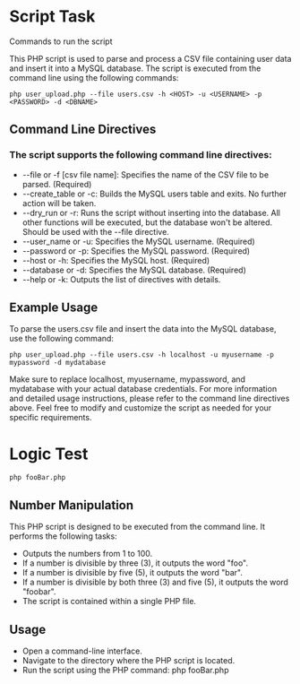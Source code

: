 # **Script Task**

Commands to run the script

This PHP script is used to parse and process a CSV file containing user data and insert it into a MySQL database. The script is executed from the command line using the following commands:

`php user_upload.php --file users.csv -h <HOST> -u <USERNAME> -p <PASSWORD> -d <DBNAME>`

## Command Line Directives

### The script supports the following command line directives:

* --file or -f [csv file name]: Specifies the name of the CSV file to be parsed. (Required)
* --create_table or -c: Builds the MySQL users table and exits. No further action will be taken.
* --dry_run or -r: Runs the script without inserting into the database. All other functions will be executed, but the database won't be altered. Should be used with the --file directive.
* --user_name or -u: Specifies the MySQL username. (Required)
* --password or -p: Specifies the MySQL password. (Required)
* --host or -h: Specifies the MySQL host. (Required)
* --database or -d: Specifies the MySQL database. (Required)
* --help or -k: Outputs the list of directives with details.

## Example Usage

To parse the users.csv file and insert the data into the MySQL database, use the following command:

`php user_upload.php --file users.csv -h localhost -u myusername -p mypassword -d mydatabase`

Make sure to replace localhost, myusername, mypassword, and mydatabase with your actual database credentials.
For more information and detailed usage instructions, please refer to the command line directives above.
Feel free to modify and customize the script as needed for your specific requirements.


# **Logic Test**

`php fooBar.php`

## Number Manipulation

This PHP script is designed to be executed from the command line. It performs the following tasks:

* Outputs the numbers from 1 to 100.
* If a number is divisible by three (3), it outputs the word "foo".
* If a number is divisible by five (5), it outputs the word "bar".
* If a number is divisible by both three (3) and five (5), it outputs the word "foobar".
* The script is contained within a single PHP file.

## Usage

* Open a command-line interface.
* Navigate to the directory where the PHP script is located.
* Run the script using the PHP command: php fooBar.php
